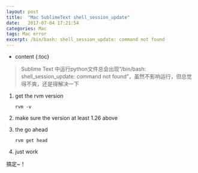 ```yaml
---
layout: post
title:  "Mac SublimeText shell_session_update"
date:   2017-07-04 17:21:54
categories: Mac
tags: Mac error
excerpt: /bin/bash: shell_session_update: command not found
---
```



* content
{:toc}





> Sublime Text 中运行python文件总会出现“/bin/bash: shell_session_update: command not found”，虽然不影响运行，但总觉得不爽，还是得解决一下



1. get the rvm version

   ```shell
   rvm -v
   ```


2. make sure the version at least 1.26 above



3. the go ahead

   ```shell
   rvm get head
   ```


4. just work





搞定~！
